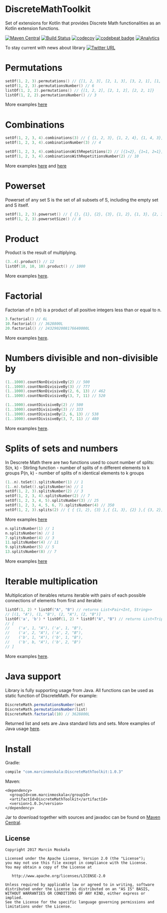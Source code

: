 # DiscreteMathToolkit
Set of extensions for Kotlin that provides Discrete Math functionalities as an Kotlin extension functions.

[![Maven Central](https://maven-badges.herokuapp.com/maven-central/com.marcinmoskala/DiscreteMathToolkit/badge.svg)](https://maven-badges.herokuapp.com/maven-central/com.marcinmoskala/DiscreteMathToolkit)
[![Build Status](https://travis-ci.org/MarcinMoskala/KotlinDiscreteMathToolkit.svg?branch=master)](https://travis-ci.org/MarcinMoskala/KotlinDiscreteMathToolkit)
[![codecov](https://codecov.io/gh/MarcinMoskala/KotlinDiscreteMathToolkit/branch/master/graph/badge.svg)](https://codecov.io/gh/MarcinMoskala/KotlinDiscreteMathToolkit)
[![codebeat badge](https://codebeat.co/badges/70bb9b0e-a47e-477a-933d-adc7220ae926)](https://codebeat.co/projects/github-com-marcinmoskala-kotlindiscretemathtoolkit-master)
[![Analytics](https://ga-beacon.appspot.com/UA-92159206-7/main-page?pixel)](https://github.com/MarcinMoskala/ArcSeekBar)

To stay current with news about library [![Twitter URL](https://img.shields.io/twitter/url/https/twitter.com/fold_left.svg?style=social&label=Follow%20%40marcinmoskala)](https://twitter.com/marcinmoskala?ref_src=twsrc%5Etfw)

# Permutations

```kotlin
setOf(1, 2, 3).permutations() // {[1, 2, 3], [2, 1, 3], [3, 2, 1], [1, 3, 2], [2, 3, 1], [3, 1, 2]}
setOf(1, 2, 3).permutationsNumber() // 6
listOf(1, 2, 2).permutations() // {[1, 2, 2], [2, 1, 2], [2, 2, 1]}
listOf(1, 2, 2).permutationsNumber() // 3
```

More examples [here](https://github.com/MarcinMoskala/KotlinDiscreteMathToolkit/blob/master/src/test/java/com/marcinmoskala/math/tests/PermutationTest.kt)

# Combinations

```kotlin
setOf(1, 2, 3, 4).combinations(3) // { {1, 2, 3}, {1, 2, 4}, {1, 4, 3}, {4, 2, 3} }
setOf(1, 2, 3, 4).combinationNumber(3) // 4

setOf(1, 2, 3, 4).combinationsWithRepetitions(2) // [{1=2}, {1=1, 2=1}, {1=1, 3=1}, {1=1, 4=1}, {2=2}, {2=1, 3=1}, {2=1, 4=1}, {3=2}, {3=1, 4=1}, {4=2}]
setOf(1, 2, 3, 4).combinationsWithRepetitionsNumber(2) // 10
```

More examples [here](https://github.com/MarcinMoskala/KotlinDiscreteMathToolkit/blob/master/src/test/java/com/marcinmoskala/math/tests/CombinationTest.kt) and [here](https://github.com/MarcinMoskala/KotlinDiscreteMathToolkit/blob/master/src/test/java/com/marcinmoskala/math/tests/CombinationWithRepetitionTest.kt)

# Powerset
Powerset of any set S is the set of all subsets of S, including the empty set and S itself.

```kotlin
setOf(1, 2, 3).powerset() // { {}, {1}, {2}, {3}, {1, 2}, {1, 3}, {2, 3}, {1, 2, 3} }
setOf(1, 2, 3).powersetSize() // 8
```
# Product
Product is the result of multiplying. 

```kotlin
(3..4).product() // 12
listOf(10, 10, 10).product() // 1000
```

More examples [here](https://github.com/MarcinMoskala/KotlinDiscreteMathToolkit/blob/master/src/test/java/com/marcinmoskala/math/tests/ProductTest.kt).

# Factorial
Factorian of n (n!) is a product of all positive integers less than or equal to n. 

```kotlin
3.factorial() // 6L
10.factorial() // 3628800L
20.factorial() // 2432902008176640000L
```
More examples [here](https://github.com/MarcinMoskala/KotlinDiscreteMathToolkit/blob/master/src/test/java/com/marcinmoskala/math/tests/FactorialTest.kt).

# Numbers divisible and non-divisible by

```kotlin
(1..1000).countNonDivisiveBy(2) // 500
(1..1000).countNonDivisiveBy(3) // 777
(1..1000).countNonDivisiveBy(2, 6, 13) // 462
(1..1000).countNonDivisiveBy(3, 7, 11) // 520

(1..1000).countDivisiveBy(2) // 500
(1..1000).countDivisiveBy(3) // 333
(1..1000).countDivisiveBy(2, 6, 13) // 538
(1..1000).countDivisiveBy(3, 7, 11) // 480
```
More examples [here](https://github.com/MarcinMoskala/KotlinDiscreteMathToolkit/blob/master/src/test/java/com/marcinmoskala/math/tests/NumbersDivisibleTest.kt).

# Splits of sets and numbers
In Descrete Math there are two functions used to count number of splits:
S(n, k) - Stirling function - number of splits of n different elements to k groups
P(n, k) - number of splits of n identical elements to k groups

```kotlin
(1..n).toSet().splitsNumber(1) // 1
(1..n).toSet().splitsNumber(n) // 1
setOf(1, 2, 3).splitsNumber(2) // 3
setOf(1, 2, 3, 4).splitsNumber(2) // 7
setOf(1, 2, 3, 4, 5).splitsNumber(3) // 25
setOf(1, 2, 3, 4, 5, 6, 7).splitsNumber(4) // 350
setOf(1, 2, 3).splits(2) // { { {1, 2}, {3} },{ {1, 3}, {2} },{ {3, 2}, {1} } }
```

More examples [here](https://github.com/MarcinMoskala/KotlinDiscreteMathToolkit/blob/master/src/test/java/com/marcinmoskala/math/tests/SetSplitTest.kt)

```kotlin
n.splitsNumber(1) // 1
n.splitsNumber(n) // 1
7.splitsNumber(4) // 3
11.splitsNumber(4) // 11
9.splitsNumber(5) // 5
13.splitsNumber(8) // 7
```

More examples [here](https://github.com/MarcinMoskala/KotlinDiscreteMathToolkit/blob/master/src/test/java/com/marcinmoskala/math/tests/NumberSplitTest.kt)

# Iterable multiplication

Multiplication of iterables returns iterable with pairs of each possible connections of elements from first and iterable:

```kotlin
listOf(1, 2) * listOf("A", "B") // returns List<Pair<Int, String>>
// [(1, "A"), (1, "B"), (2, "A"), (2, "B")] 
listOf('a', 'b') * listOf(1, 2) * listOf("A", "B") // returns List<Triple<Char, Int, String>>
// [
//    ('a', 1, "A"), ('a', 1, "B"), 
//    ('a', 2, "A"), ('a', 2, "B"), 
//    ('b', 1, "A"), ('b', 1, "B"), 
//    ('b', b, "A"), ('b', 2, "B")
// ] 
```

More examples [here](https://github.com/MarcinMoskala/KotlinDiscreteMathToolkit/blob/master/src/test/java/com/marcinmoskala/math/tests/IterableMultipliationTest.kt).

# Java support

Library is fully supporting usage from Java. All functions can be used as static function of DiscreteMath. For example:

```java
DiscreteMath.permutationsNumber(set)
DiscreteMath.permutationsNumber(list)
DiscreteMath.factorial(10) // 3628800L
```

Returned list and sets are Java standard lists and sets. More examples of Java usage [here](https://github.com/MarcinMoskala/KotlinDiscreteMathToolkit/blob/master/src/test/java/com/marcinmoskala/math/tests/JavaTest.java).

# Install

Gradle:
```groovy
compile "com.marcinmoskala:DiscreteMathToolkit:1.0.3"
```

Maven:
```
<dependency>
  <groupId>com.marcinmoskala</groupId>
  <artifactId>DiscreteMathToolkit</artifactId>
  <version>1.0.3</version>
</dependency>
```

Jar to download together with sources and javadoc can be found on [Maven Central](http://search.maven.org/#search%7Cga%7C1%7Cmarcinmoskala).

License
-------

    Copyright 2017 Marcin Moskała

    Licensed under the Apache License, Version 2.0 (the "License");
    you may not use this file except in compliance with the License.
    You may obtain a copy of the License at

       http://www.apache.org/licenses/LICENSE-2.0

    Unless required by applicable law or agreed to in writing, software
    distributed under the License is distributed on an "AS IS" BASIS,
    WITHOUT WARRANTIES OR CONDITIONS OF ANY KIND, either express or implied.
    See the License for the specific language governing permissions and
    limitations under the License.
